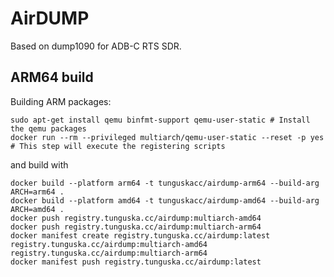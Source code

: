 # AirDUMP
 
Based on dump1090 for ADB-C RTS SDR.

## ARM64 build

Building ARM packages:

```
sudo apt-get install qemu binfmt-support qemu-user-static # Install the qemu packages
docker run --rm --privileged multiarch/qemu-user-static --reset -p yes # This step will execute the registering scripts
```

and build with

```
docker build --platform arm64 -t tunguskacc/airdump-arm64 --build-arg ARCH=arm64 .
docker build --platform amd64 -t tunguskacc/airdump-amd64 --build-arg ARCH=amd64 .
docker push registry.tunguska.cc/airdump:multiarch-amd64
docker push registry.tunguska.cc/airdump:multiarch-arm64
docker manifest create registry.tunguska.cc/airdump:latest registry.tunguska.cc/airdump:multiarch-amd64 registry.tunguska.cc/airdump:multiarch-arm64
docker manifest push registry.tunguska.cc/airdump:latest
```



